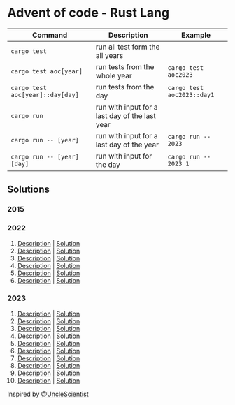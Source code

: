 # Advent of code - Rust Lang

| Command                          | Description                                    | Example                    |
|----------------------------------|------------------------------------------------|----------------------------|
| `cargo test`                     | run all test form the all years                |                            |
| `cargo test aoc[year]`           | run tests from the whole year                  | `cargo test aoc2023`       |
| `cargo test aoc[year]::day[day]` | run tests from the day                         | `cargo test aoc2023::day1` |
| `cargo run`                      | run with input for a last day of the last year |                            |
| `cargo run -- [year]`            | run with input for a last day of the year      | `cargo run -- 2023`        |
| `cargo run -- [year] [day]`      | run with input for the day                     | `cargo run -- 2023 1`      |

## Solutions

### 2015

### 2022

1. [Description](https://adventofcode.com/2022/day/1) | [Solution](src/aoc2022/day1.rs)
2. [Description](https://adventofcode.com/2022/day/2) | [Solution](src/aoc2022/day2.rs)
3. [Description](https://adventofcode.com/2022/day/3) | [Solution](src/aoc2022/day3.rs)
4. [Description](https://adventofcode.com/2022/day/4) | [Solution](src/aoc2022/day4.rs)
5. [Description](https://adventofcode.com/2022/day/5) | [Solution](src/aoc2022/day5.rs)
6. [Description](https://adventofcode.com/2022/day/6) | [Solution](src/aoc2022/day6.rs)

### 2023

1. [Description](https://adventofcode.com/2023/day/1) | [Solution](src/aoc2023/day1.rs)
2. [Description](https://adventofcode.com/2023/day/2) | [Solution](src/aoc2023/day2.rs)
3. [Description](https://adventofcode.com/2023/day/3) | [Solution](src/aoc2023/day3.rs)
4. [Description](https://adventofcode.com/2023/day/4) | [Solution](src/aoc2023/day4.rs)
5. [Description](https://adventofcode.com/2023/day/5) | [Solution](src/aoc2023/day5.rs)
6. [Description](https://adventofcode.com/2023/day/6) | [Solution](src/aoc2023/day6.rs)
7. [Description](https://adventofcode.com/2023/day/7) | [Solution](src/aoc2023/day7.rs)
8. [Description](https://adventofcode.com/2023/day/8) | [Solution](src/aoc2023/day8.rs)
9. [Description](https://adventofcode.com/2023/day/9) | [Solution](src/aoc2023/day9.rs)
10. [Description](https://adventofcode.com/2023/day/10) | [Solution](src/aoc2023/day10.rs)

Inspired by [@UncleScientist](https://github.com/UncleScientist/aoclib-rs)
